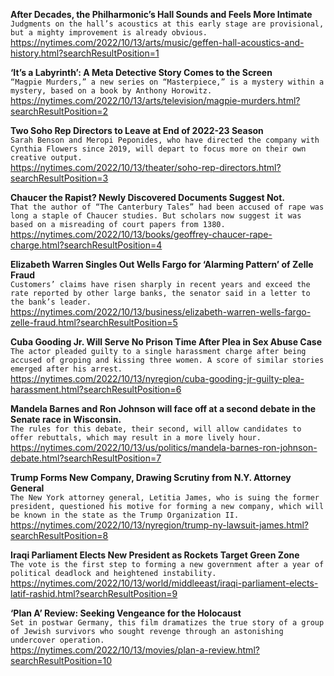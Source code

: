 **After Decades, the Philharmonic’s Hall Sounds and Feels More Intimate**\
`Judgments on the hall’s acoustics at this early stage are provisional, but a mighty improvement is already obvious.`\
https://nytimes.com/2022/10/13/arts/music/geffen-hall-acoustics-and-history.html?searchResultPosition=1

**‘It’s a Labyrinth’: A Meta Detective Story Comes to the Screen**\
`“Magpie Murders,” a new series on “Masterpiece,” is a mystery within a mystery, based on a book by Anthony Horowitz.`\
https://nytimes.com/2022/10/13/arts/television/magpie-murders.html?searchResultPosition=2

**Two Soho Rep Directors to Leave at End of 2022-23 Season**\
`Sarah Benson and Meropi Peponides, who have directed the company with Cynthia Flowers since 2019, will depart to focus more on their own creative output.`\
https://nytimes.com/2022/10/13/theater/soho-rep-directors.html?searchResultPosition=3

**Chaucer the Rapist? Newly Discovered Documents Suggest Not.**\
`That the author of “The Canterbury Tales” had been accused of rape was long a staple of Chaucer studies. But scholars now suggest it was based on a misreading of court papers from 1380.`\
https://nytimes.com/2022/10/13/books/geoffrey-chaucer-rape-charge.html?searchResultPosition=4

**Elizabeth Warren Singles Out Wells Fargo for ‘Alarming Pattern’ of Zelle Fraud**\
`Customers’ claims have risen sharply in recent years and exceed the rate reported by other large banks, the senator said in a letter to the bank’s leader.`\
https://nytimes.com/2022/10/13/business/elizabeth-warren-wells-fargo-zelle-fraud.html?searchResultPosition=5

**Cuba Gooding Jr. Will Serve No Prison Time After Plea in Sex Abuse Case**\
`The actor pleaded guilty to a single harassment charge after being accused of groping and kissing three women. A score of similar stories emerged after his arrest.`\
https://nytimes.com/2022/10/13/nyregion/cuba-gooding-jr-guilty-plea-harassment.html?searchResultPosition=6

**Mandela Barnes and Ron Johnson will face off at a second debate in the Senate race in Wisconsin.**\
`The rules for this debate, their second, will allow candidates to offer rebuttals, which may result in a more lively hour.`\
https://nytimes.com/2022/10/13/us/politics/mandela-barnes-ron-johnson-debate.html?searchResultPosition=7

**Trump Forms New Company, Drawing Scrutiny from N.Y. Attorney General**\
`The New York attorney general, Letitia James, who is suing the former president, questioned his motive for forming a new company, which will be known in the state as the Trump Organization II.`\
https://nytimes.com/2022/10/13/nyregion/trump-ny-lawsuit-james.html?searchResultPosition=8

**Iraqi Parliament Elects New President as Rockets Target Green Zone**\
`The vote is the first step to forming a new government after a year of political deadlock and heightened instability.`\
https://nytimes.com/2022/10/13/world/middleeast/iraqi-parliament-elects-latif-rashid.html?searchResultPosition=9

**‘Plan A’ Review: Seeking Vengeance for the Holocaust**\
`Set in postwar Germany, this film dramatizes the true story of a group of Jewish survivors who sought revenge through an astonishing undercover operation.`\
https://nytimes.com/2022/10/13/movies/plan-a-review.html?searchResultPosition=10

